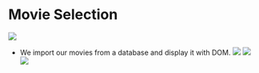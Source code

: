 # Movie Selection
![](./.images/preview.png)
- We import our movies from a database and display it with DOM.
![](./.images/preview.png)
![](./.images/preview.png)
![](./.images/preview.png)
